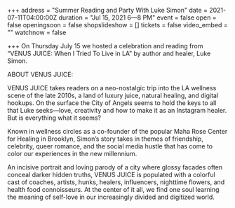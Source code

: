 +++
address = "Summer Reading and Party With Luke Simon"
date = 2021-07-11T04:00:00Z
duration = "Jul 15, 2021 6—8 PM"
event = false
open = false
openingsoon = false
shopslideshow = []
tickets = false
video_embed = ""
watchnow = false

+++
On Thursday July 15 we hosted a celebration and reading from “VENUS JUICE: When I Tried To Live in LA” by author and healer, Luke Simon.

ABOUT VENUS JUICE:

VENUS JUICE takes readers on a neo-nostalgic trip into the LA wellness scene of the late 2010s, a land of luxury juice, natural healing, and digital hookups. On the surface the City of Angels seems to hold the keys to all that Luke seeks—love, creativity and how to make it as an Instagram healer. But is everything what it seems?

Known in wellness circles as a co-founder of the popular Maha Rose Center for Healing in Brooklyn, Simon’s story takes in themes of friendship, celebrity, queer romance, and the social media hustle that has come to color our experiences in the new millennium.

An incisive portrait and loving parody of a city where glossy facades often conceal darker hidden truths, VENUS JUICE is populated with a colorful cast of coaches, artists, hunks, healers, influencers, nighttime flowers, and health food connoisseurs. At the center of it all, we find one soul learning the meaning of self-love in our increasingly divided and digitized world.